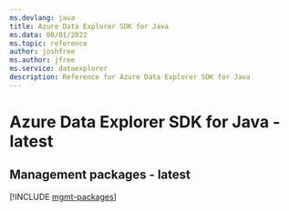 ```yaml
---
ms.devlang: java
title: Azure Data Explorer SDK for Java
ms.data: 08/01/2022
ms.topic: reference
author: joshfree
ms.author: jfree
ms.service: dataexplorer
description: Reference for Azure Data Explorer SDK for Java
---
```

# Azure Data Explorer SDK for Java - latest

## Management packages - latest
[!INCLUDE [mgmt-packages](data-explorer-mgmt-index.md)]
